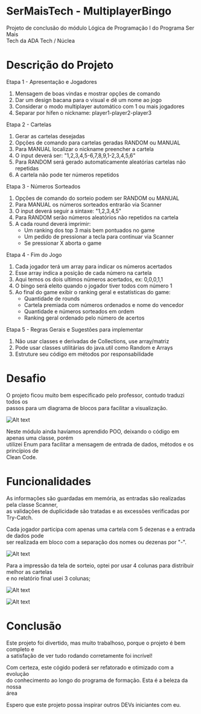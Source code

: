 # SerMaisTech - MultiplayerBingo
Projeto de conclusão do módulo Lógica de Programação I do Programa Ser Mais<br>
Tech da ADA Tech / Núclea<br>

# Descrição do Projeto
Etapa 1 - Apresentação e Jogadores<br>
1. Mensagem de boas vindas e mostrar opções de comando<br>
2. Dar um design bacana para o visual e dê um nome ao jogo<br>
3. Considerar o modo multiplayer automático com 1 ou mais jogadores<br>
4. Separar por hifen o nickname: player1-player2-player3<br>

Etapa 2 - Cartelas
1. Gerar as cartelas desejadas<br>
2. Opções de comando para cartelas geradas RANDOM ou MANUAL<br>
3. Para MANUAL localizar o nickname preencher a cartela<br>
4. O input deverá ser: "1,2,3,4,5-6,7,8,9,1-2,3,4,5,6"<br>
5. Para RANDOM será gerado automaticamente aleatórias cartelas não repetidas<br>
6. A cartela não pode ter números repetidos<br>

Etapa 3 - Números Sorteados
1. Opções de comando do sorteio podem ser RANDOM ou MANUAL<br>
2. Para MANUAL os números sorteados entrarão via Scanner<br>
3. O input deverá seguir a sintaxe: "1,2,3,4,5"<br>
4. Para RANDOM serão números aleatórios não repetidos na cartela<br>
5. A cada round deverá imprimir:<br>
   *    Um ranking dos top 3 mais bem pontuados no game<br>
   *    Um pedido de pressionar a tecla para continuar via Scanner<br>
   *    Se pressionar X aborta o game<br>

Etapa 4 - Fim do Jogo
1. Cada jogador terá um array para indicar os números acertados<br>
2. Esse array indica a posição de cada número na cartela<br>
3. Aqui temos os dois ultimos números acertados, ex: 0,0,0,1,1<br>
4. O bingo será eleito quando o jogador tiver todos com número 1<br>
5. Ao final do game exibir o ranking geral e estatísticas do game:<br>
   * Quantidade de rounds<br>
   * Cartela premiada com números ordenados e nome do vencedor<br>
   * Quantidade e números sorteados em ordem<br>
   * Ranking geral ordenado pelo número de acertos<br>

Etapa 5 - Regras Gerais e Sugestões para implementar
1. Não usar classes e derivadas de Collections, use array/matriz
2. Pode usar classes utilitárias do java.util como Random e Arrays
3. Estruture seu código em métodos por responsabilidade

# Desafio
O projeto ficou muito bem especificado pelo professor, contudo traduzi todos os<br>
passos para um diagrama de blocos para facilitar a visualização.<br>

![Alt text](/resources/MultiplayerBingo0.png "Diagrama de Blocos")<br>

Neste módulo ainda havíamos aprendido POO, deixando o código em apenas uma classe, porém<br>
utilizei Enum para facilitar a mensagem de entrada de dados, métodos e os princípios de<br>
Clean Code.<br>

# Funcionalidades
As informações são guardadas em memória, as entradas são realizadas pela classe Scanner,<br>
as validações de duplicidade são tratadas e as excessões verificadas por Try-Catch.<br>

Cada jogador participa com apenas uma cartela com 5 dezenas e a entrada de dados pode<br>
ser realizada em bloco com a separação dos nomes ou dezenas por "-".<br>

![Alt text](/resources/MultiplayerBingo1.png "Tela principal do programa")<br>

Para a impressão da tela de sorteio, optei por usar 4 colunas para distribuir melhor as cartelas<br>
e no relatório final usei 3 colunas;

![Alt text](/resources/MultiplayerBingo3.png "Tela principal do programa")<br>

![Alt text](/resources/MultiplayerBingo5.png "Tela principal do programa")<br>


# Conclusão
Este projeto foi divertido, mas muito trabalhoso, porque o projeto é bem completo e<br>
a satisfação de ver tudo rodando corretamente foi incrível!<br>

Com certeza, este cógido poderá ser refatorado e otimizado com a evolução<br>
do conhecimento ao longo do programa de formação. Esta é a beleza da nossa<br>
área<br>

Espero que este projeto possa inspirar outros DEVs iniciantes com eu.<br>